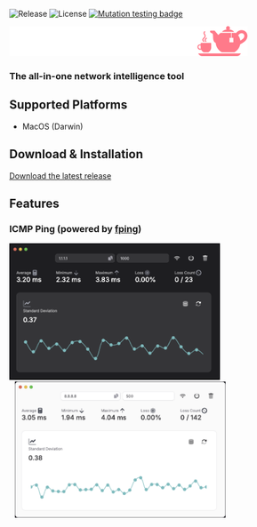![Release](https://img.shields.io/github/v/release/XbNz/osintea?style=for-the-badge)
![License](https://img.shields.io/github/license/XbNz/osintea?style=for-the-badge)
[![Mutation testing badge](https://img.shields.io/endpoint?style=for-the-badge&url=https%3A%2F%2Fbadge-api.stryker-mutator.io%2Fosintea)](https://dashboard.stryker-mutator.io/reports/osintea)

![PNG](/art/logo.png) 
### The all-in-one network intelligence tool

## Supported Platforms
- MacOS (Darwin)

## Download & Installation
[Download the latest release](https://github.com/XbNz/osintea/releases)

## Features

### ICMP Ping (powered by [fping](https://fping.org/))

<img src="/art/ping_window.png" width="379">
<img src="/art/ping_window_light.png" width="379" style="margin-left: 10px;">
